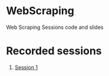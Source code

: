 # WebScraping
Web Scraping Sessions code and slides 

# Recorded sessions

1. [Session 1](https://youtu.be/9VaC-tudZRI)

